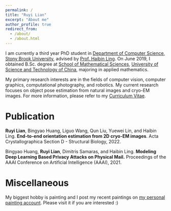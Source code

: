 ```yaml
---
permalink: /
title: "Ruyi Lian"
excerpt: "About me"
author_profile: true
redirect_from: 
  - /about/
  - /about.html
---
```



I am currently a third year PhD student in [Department of Computer Science](https://www.cs.stonybrook.edu), [Stony Brook University](https://www.stonybrook.edu), advised by [Prof. Haibin Ling](https://www3.cs.stonybrook.edu/~hling). On June 2019, I obtained B.Sc. degree at [School of Mathematical Sciences](http://math.ustc.edu.cn), [University of Science and Technology of China](http://www.ustc.edu.cn), majoring in applied mathematics. 

My primary research interests are in the fields of computer vision, computer graphics, computational photography, and robotics. My current research focuses on object pose estimation from natural images and cryo-EM images. For more information, please refer to my [Curriculum Vitae](http://ruyilian.github.io/files/Ruyi_Lian_SBU_CV.pdf).

Publication
======
**Ruyi Lian**, Bingyao Huang, Liguo Wang, Qun Liu, Yuewei Lin, and Haibin Ling. **End-to-end orientation estimation from 2D cryo-EM images**. Acta Crystallographica Section D - Structural Biology, 2022.

Bingyao Huang, **Ruyi Lian**, Dimitris Samaras, and Haibin Ling. **Modeling Deep Learning Based Privacy Attacks on Physical Mail.** Proceedings of the AAAI Conference on Artificial Intelligence (AAAI), 2021.

Miscellaneous
======
My biggest hobby is painting and I post my recent paintings on [my personal painting account](https://www.instagram.com/ruyi.lian.art). Please visit it if you are interested :)
